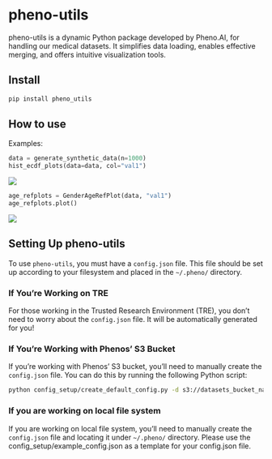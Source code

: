 # pheno-utils

<!-- WARNING: THIS FILE WAS AUTOGENERATED! DO NOT EDIT! -->

pheno-utils is a dynamic Python package developed by Pheno.AI, for
handling our medical datasets. It simplifies data loading, enables
effective merging, and offers intuitive visualization tools.

## Install

``` sh
pip install pheno_utils
```

## How to use

Examples:

``` python
data = generate_synthetic_data(n=1000)
hist_ecdf_plots(data=data, col="val1")
```

![](index_files/figure-commonmark/cell-2-output-1.png)

``` python
age_refplots = GenderAgeRefPlot(data, "val1")
age_refplots.plot()
```

![](index_files/figure-commonmark/cell-3-output-1.png)

## Setting Up pheno-utils

To use `pheno-utils`, you must have a `config.json` file. This file
should be set up according to your filesystem and placed in the
`~/.pheno/` directory.

### If You’re Working on TRE

For those working in the Trusted Research Environment (TRE), you don’t
need to worry about the `config.json` file. It will be automatically
generated for you!

### If You’re Working with Phenos’ S3 Bucket

If you’re working with Phenos’ S3 bucket, you’ll need to manually create
the `config.json` file. You can do this by running the following Python
script:

``` sh
python config_setup/create_default_config.py -d s3://datasets_bucket_name
```

### If you are working on local file system

If you are working on local file system, you’ll need to manually create
the `config.json` file and locating it under `~/.pheno/` directory.
Please use the config_setup/example_config.json as a template for your
config.json file.
